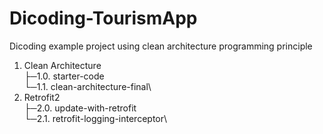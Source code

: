 # Dicoding-TourismApp
Dicoding example project using clean architecture programming principle

1. Clean Architecture\
├─1.0. starter-code\
└─1.1. clean-architecture-final\
2. Retrofit2\
├─2.0. update-with-retrofit\
└─2.1. retrofit-logging-interceptor\

